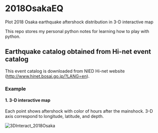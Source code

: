 # 2018OsakaEQ
Plot 2018 Osaka earthquake aftershock distribution in 3-D interactive map

This repo stores my personal python notes for learning how to play with python.

## Earthquake catalog obtained from Hi-net event catalog
This event catalog is downloaded from NIED Hi-net website (http://www.hinet.bosai.go.jp/?LANG=en).


### Example
#### 1. 3-D interactive map
Each point shows aftershock with color of hours after the mainshock.
3-D axis correspond to longitude, latitude, and depth.

![3DInteract_2018Osaka](https://user-images.githubusercontent.com/35716467/58939906-2b7cb680-87b3-11e9-85a5-6966d5598ed7.gif)
